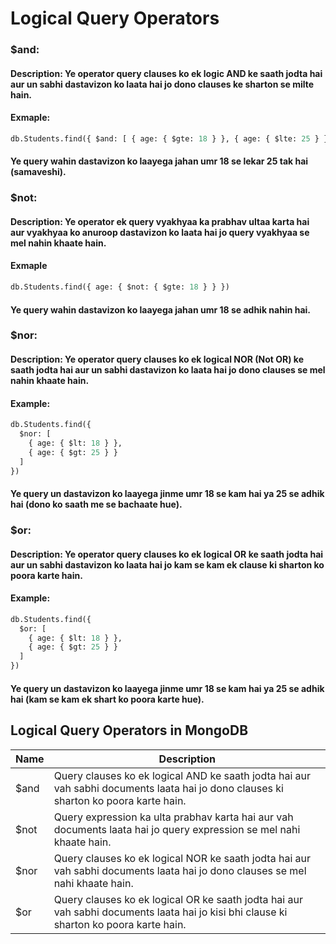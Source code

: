 # Logical Query Operators

### $and:

#### Description: Ye operator query clauses ko ek logic AND ke saath jodta hai aur un sabhi dastavizon ko laata hai jo dono clauses ke sharton se milte hain.

#### Exmaple:

```sql
db.Students.find({ $and: [ { age: { $gte: 18 } }, { age: { $lte: 25 } } ] })
```

#### Ye query wahin dastavizon ko laayega jahan umr 18 se lekar 25 tak hai (samaveshi).



### $not:

#### Description: Ye operator ek query vyakhyaa ka prabhav ultaa karta hai aur vyakhyaa ko anuroop dastavizon ko laata hai jo query vyakhyaa se mel nahin khaate hain.

#### Exmaple

```sql
db.Students.find({ age: { $not: { $gte: 18 } } })
```
#### Ye query wahin dastavizon ko laayega jahan umr 18 se adhik nahin hai.


### $nor:
#### Description: Ye operator query clauses ko ek logical NOR (Not OR) ke saath jodta hai aur un sabhi dastavizon ko laata hai jo dono clauses se mel nahin khaate hain.

#### Example:

```sql
db.Students.find({
  $nor: [
    { age: { $lt: 18 } },
    { age: { $gt: 25 } }
  ]
})
```
#### Ye query un dastavizon ko laayega jinme umr 18 se kam hai ya 25 se adhik hai (dono ko saath me se bachaate hue).

### $or:
#### Description: Ye operator query clauses ko ek logical OR ke saath jodta hai aur un sabhi dastavizon ko laata hai jo kam se kam ek clause ki sharton ko poora karte hain.
#### Example:

```sql
db.Students.find({
  $or: [
    { age: { $lt: 18 } },
    { age: { $gt: 25 } }
  ]
})
```
#### Ye query un dastavizon ko laayega jinme umr 18 se kam hai ya 25 se adhik hai (kam se kam ek shart ko poora karte hue).


## Logical Query Operators in MongoDB

| Name | Description |
|------|-------------|
| $and | Query clauses ko ek logical AND ke saath jodta hai aur vah sabhi documents laata hai jo dono clauses ki sharton ko poora karte hain. |
| $not | Query expression ka ulta prabhav karta hai aur vah documents laata hai jo query expression se mel nahi khaate hain. |
| $nor | Query clauses ko ek logical NOR ke saath jodta hai aur vah sabhi documents laata hai jo dono clauses se mel nahi khaate hain. |
| $or  | Query clauses ko ek logical OR ke saath jodta hai aur vah sabhi documents laata hai jo kisi bhi clause ki sharton ko poora karte hain. |
